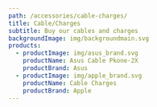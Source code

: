 ```yaml
---
path: /accessories/cable-charges/
title: Cable/Charges
subtitle: Buy our cables and charges
backgroundImage: img/backgroundmain.svg
products:
  - productImage: img/asus_brand.svg
    productName: Asus Cable Pkone-2X
    productBrand: Asus
  - productImage: img/apple_brand.svg
    productName: Cable Charges
    productBrand: Apple
---
```

